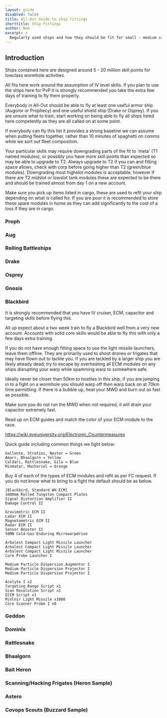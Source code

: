 ```yaml
---
layout: guide
disabled: false
title: All-Out Guide to ship fittings
shorttitle: Ship Fittings
author: Nem
excerpt: >
  Regularly used ships and how they should be fit for small - medium size, low skillpoint wormhole fleets
---
```


## Introduction

Ships contained here are designed around 5 - 20 million skill points for lowclass wormhole activities.

All fits here work around the assumption of IV level skills. If you plan to use the ships here for PvP
it is strongly recommended you take the extra few days of training to fly them properly.

Everybody in All-Out should be able to fly at least one useful armor ship (Augoror or Prophecy) and
one useful shield ship (Drake or Osprey). If you are unsure what to train, start working on being 
able to fly all ships listed here competently as they are all called on at some point.

If everybody can fly this list it provides a strong baseline we can assume when putting fleets
together, rather than 10 minutes of spaghetti on comms while we sort out fleet composition.

Your particular skills may require downgrading parts of the fit to 'meta' (T1 named modules),
or possibly you have more skill points than expected so may be able to upgrade to T2. 
Always upgrade to T2 if you can and fitting space allows, check with corp before going higher than T2
(green/blue modules).
Downgrading most highslot modules is acceptable, however if there are T2 midslot or lowslot tank modules these are
expected to be there and should be trained almost from day 1 on a new account.

Make sure you pick up items listed in cargo, these are used to refit your ship depending on what is called for.
If you are poor it is recommended to store these spare modules in home as they can add significantly to the cost of a loss
if they are in cargo.

### Proph

### Aug

### Rolling Battleships

### Drake

### Osprey

### Gnosis

### Blackbird

It is strongly recommended that you have IV cruiser, ECM, capacitor and targeting skills before flying this.

All up expect about a two week train to fly a Blackbird well from a very new account. Accounts with solid
core skills would be able to fly this with only a few days extra training.

If you do not have enough fitting space to use the light missile launchers, leave them offline. They are primarily
used to shoot drones or frigates that may have flown out to tackle you. If you are tackled by a larger ship
you are likely already dead; try to escape by overheating all ECM modules on any ships disrupting your warp
while spamming warp to somewhere safe.

Ideally never be closer than 50km to hostiles in this ship, if you are jumping in to a fight on a wormhole you
should warp off then warp back on at 70km time permitting. If there is a bubble up, heat your MWD and burn out as fast as possible.

Make sure you do not run the MWD when not required, it will drain your capacitor extremely fast.

Read up on ECM guides and match the color of your ECM module to the race.

https://wiki.eveuniversity.org/Electronic_Countermeasures

Quick guide including common things we fight below:

```
Gallente, Stratios, Nestor = Green
Amarr, Bhaalgorn = Yellow
Caldari, Rattlesnake, Gila = Blue
Minmatar, Machariel = Orange
```

Buy 4 of each of the types of ECM modules and refit as per FC request. If you do not know what to bring to a fight
the default should be as below.


```
[Blackbird, Standard WH ECM]
1600mm Rolled Tungsten Compact Plates
Signal Distortion Amplifier II
Damage Control II

Gravimetric ECM II
Ladar ECM II
Magnetometric ECM II
Radar ECM II
Sensor Booster II
50MN Cold-Gas Enduring Microwarpdrive

Arbalest Compact Light Missile Launcher
Arbalest Compact Light Missile Launcher
Arbalest Compact Light Missile Launcher
Core Probe Launcher I

Medium Particle Dispersion Augmentor I
Medium Particle Dispersion Projector I
Medium Particle Dispersion Projector I

Acolyte I x2
Targeting Range Script x1
Scan Resolution Script x1
ECCM Script x1
Mjolnir Light Missile x1000
Core Scanner Probe I x8
```

### Geddon

### Dominix

### Rattlesnake

### Bhaalgorn

### Bait Heron

### Scanning/Hacking Frigates (Heron Sample)

### Astero

### Covops Scouts (Buzzard Sample)

